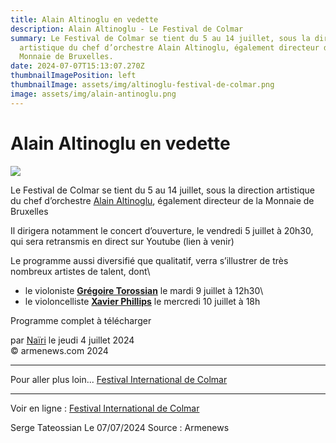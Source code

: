 ```yaml
---
title: Alain Altinoglu en vedette
description: Alain Altinoglu - Le Festival de Colmar
summary: Le Festival de Colmar se tient du 5 au 14 juillet, sous la direction
  artistique du chef d’orchestre Alain Altinoglu, également directeur de la
  Monnaie de Bruxelles.
date: 2024-07-07T15:13:07.270Z
thumbnailImagePosition: left
thumbnailImage: assets/img/altinoglu-festival-de-colmar.png
image: assets/img/alain-antinoglu.png
---
```

# Alain Altinoglu en vedette

![](https://www.armenews.com/IMG/arton117553.png)

Le Festival de Colmar se tient du 5 au 14 juillet, sous la direction artistique du chef d’orchestre [Alain Altinoglu](https://www.festival-colmar.com/fr/component/zoo/item/alain-altinoglu?Itemid=335), également directeur de la Monnaie de Bruxelles

Il dirigera notamment le concert d’ouverture, le vendredi 5 juillet à 20h30, qui sera retransmis en direct sur Youtube (lien à venir)

Le programme aussi diversifié que qualitatif, verra s’illustrer de très nombreux artistes de talent, dont\

* le violoniste **[Grégoire Torossian](https://www.festival-colmar.com/fr/component/zoo/item/gregoire-torossian?Itemid=335)** le mardi 9 juillet à 12h30\
* le violoncelliste **[Xavier Phillips](https://www.festival-colmar.com/fr/component/zoo/item/xavier-phillips?Itemid=335)** le mercredi 10 juillet à 18h

Programme complet à télécharger[](https://www.armenews.com/IMG/pdf/a/e/0/documentation-fic2024-fr.pdf "pdf/a/e/0/documentation-fic2024-fr.pdf")

par [Naïri](https://www.armenews.com/spip.php?page=auteur&id_auteur=475) le jeudi 4 juillet 2024\
© armenews.com 2024

- - -

Pour aller plus loin... [Festival International de Colmar](https://www.festival-colmar.com/fr/)

- - -

Voir en ligne : [Festival International de Colmar](https://www.festival-colmar.com/fr/)

S﻿erge Tateossian Le 07/07/2024   Source : Armenews